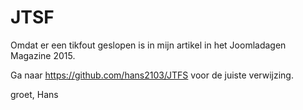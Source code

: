 # JTSF
Omdat er een tikfout geslopen is in mijn artikel in het Joomladagen Magazine 2015. 

Ga naar https://github.com/hans2103/JTFS voor de juiste verwijzing.

groet,
Hans
